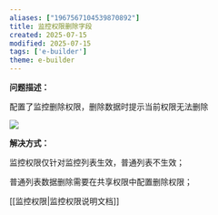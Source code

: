 ```yaml
---
aliases: ["1967567104539870892"]
title: 监控权限删除字段
created: 2025-07-15
modified: 2025-07-15
tags: ['e-builder']
theme: e-builder
---
```


**问题描述：**

配置了监控删除权限，删除数据时提示当前权限无法删除

![](https://myhelpdoc.oss-cn-heyuan.aliyuncs.com/mdimages/b72b92ba7b8797f6faf413c12c3985a2.jpg)

**解决方式：**

监控权限仅针对监控列表生效，普通列表不生效；

普通列表数据删除需要在共享权限中配置删除权限；

[[监控权限|监控权限说明文档]]

